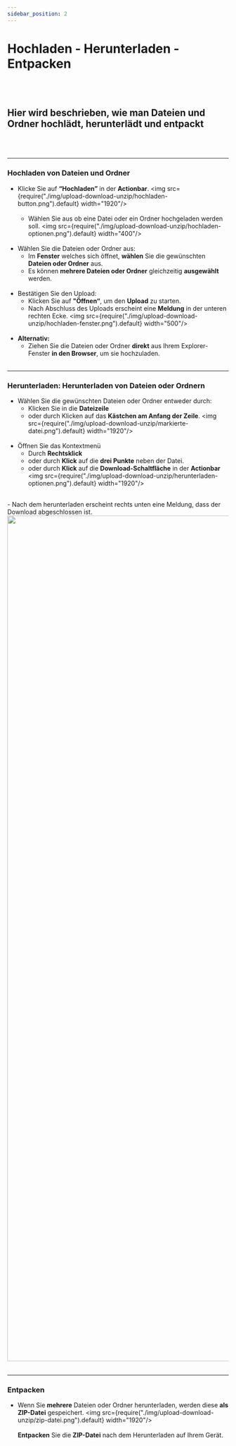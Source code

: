 ```yaml
---
sidebar_position: 2
---
```


# Hochladen - Herunterladen - Entpacken
<br/><br/>

## Hier wird beschrieben, wie man Dateien und Ordner hochlädt, herunterlädt und entpackt
<br/><br/>

---

### Hochladen von Dateien und Ordner

- Klicke Sie auf **“Hochladen”** in der **Actionbar**.
    <img src={require("./img/upload-download-unzip/hochladen-button.png").default} width="1920"/>
    <br/><br/>
    - Wählen Sie aus ob eine Datei oder ein Ordner hochgeladen werden soll.
    <img src={require("./img/upload-download-unzip/hochladen-optionen.png").default} width="400"/>
<br/><br/>
- Wählen Sie die Dateien oder Ordner aus:
    - Im **Fenster** welches sich öffnet, **wählen** Sie die gewünschten **Dateien oder Ordner** aus.
    - Es können **mehrere Dateien oder Ordner** gleichzeitig **ausgewählt** werden.
    <br/><br/>
- Bestätigen Sie den Upload:
    - Klicken Sie auf **"Öffnen“**, um den **Upload** zu starten.
    - Nach Abschluss des Uploads erscheint eine **Meldung** in der unteren rechten Ecke.
    <img src={require("./img/upload-download-unzip/hochladen-fenster.png").default} width="500"/>
    <br/><br/>
- **Alternativ:**
    - Ziehen Sie die Dateien oder Ordner **direkt** aus Ihrem Explorer-Fenster **in den Browser**, um sie hochzuladen.
<br/><br/>

---

### Herunterladen: Herunterladen von Dateien oder Ordnern

- Wählen Sie die gewünschten Dateien oder Ordner entweder durch:
    - Klicken Sie in die **Dateizeile** 
    - oder durch Klicken auf das **Kästchen am Anfang der Zeile**.
    <img src={require("./img/upload-download-unzip/markierte-datei.png").default} width="1920"/>
    <br/><br/>
- Öffnen Sie das Kontextmenü
    - Durch **Rechtsklick**
    - oder durch **Klick** auf die **drei Punkte** neben der Datei.
    - oder durch **Klick** auf die **Download-Schaltfläche** in der **Actionbar**
    <img src={require("./img/upload-download-unzip/herunterladen-optionen.png").default} width="1920"/>
<br/>
- Nach dem herunterladen erscheint rechts unten eine Meldung, dass der Download abgeschlossen ist.
<img src={require("./img/upload-download-unzip/meldung-rechts-unten.png").default} width="1920"/>
<br/><br/>

---

### Entpacken

- Wenn Sie **mehrere** Dateien oder Ordner herunterladen, werden diese **als ZIP-Datei** gespeichert.
<img src={require("./img/upload-download-unzip/zip-datei.png").default} width="1920"/>
<br/><br/>
**Entpacken** Sie die **ZIP-Datei** nach dem Herunterladen auf Ihrem Gerät.